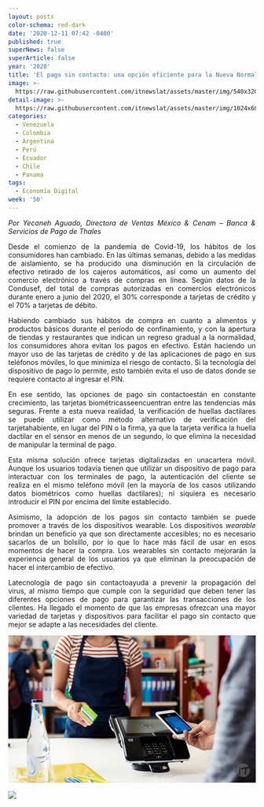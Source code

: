```yaml
---
layout: posts
color-schema: red-dark
date: '2020-12-11 07:42 -0400'
published: true
superNews: false
superArticle: false
year: '2020'
title: 'El pago sin contacto: una opción eficiente para la Nueva Normalidad'
image: >-
  https://raw.githubusercontent.com/itnewslat/assets/master/img/540x320/Contactless-p.jpg
detail-image: >-
  https://raw.githubusercontent.com/itnewslat/assets/master/img/1024x680/Contactless-g.jpg
categories:
  - Venezuela
  - Colombia
  - Argentina
  - Perú
  - Ecuador
  - Chile
  - Panama
tags:
  - Economía Digital
week: '50'
---
```

<p style="text-align: justify;"><em>Por Yecaneh Aguado, Directora de Ventas México &amp; Cenam – Banca &amp; Servicios de Pago de Thales</em></p>
<p style="text-align: justify;">Desde el comienzo de la pandemia de Covid-19, los hábitos de los consumidores han cambiado. En las últimas semanas, debido a las medidas de aislamiento, se ha producido una disminución en la circulación de efectivo retirado de los cajeros automáticos, así como un aumento del comercio electrónico a través de compras en línea. Según datos de la Condusef, del total de compras autorizadas en comercios electrónicos durante enero a junio del 2020, el 30% corresponde a tarjetas de crédito y el 70% a tarjetas de débito.</p>
<p style="text-align: justify;">Habiendo cambiado sus hábitos de compra en cuanto a alimentos y productos básicos durante el período de confinamiento, y con la apertura de tiendas y restaurantes que indican un regreso gradual a la normalidad, los consumidores ahora evitan los pagos en efectivo. Están haciendo un mayor uso de las tarjetas de crédito y de las aplicaciones de pago en sus teléfonos móviles, lo que minimiza el riesgo de contacto. Si la tecnología del dispositivo de pago lo permite, esto también evita el uso de datos donde se requiere contacto al ingresar el PIN.</p>
<p style="text-align: justify;">En ese sentido, las opciones de pago sin contactoestán en constante crecimiento, las tarjetas biométricasseencuentran entre las tendencias más seguras. Frente a esta nueva realidad, la verificación de huellas dactilares se puede utilizar como método alternativo de verificación del tarjetahabiente, en lugar del PIN o la firma, ya que la tarjeta verifica la huella dactilar en el sensor en menos de un segundo, lo que elimina la necesidad de manipular la terminal de pago.</p>
<p style="text-align: justify;">Esta misma solución ofrece tarjetas digitalizadas en unacartera móvil. Aunque los usuarios todavía tienen que utilizar un dispositivo de pago para interactuar con los terminales de pago, la autenticación del cliente se realiza en el mismo teléfono móvil (en la mayoría de los casos utilizando datos biométricos como huellas dactilares); ni siquiera es necesario introducir el PIN por encima del límite establecido.</p>
<p style="text-align: justify;">Asimismo, la adopción de los pagos sin contacto también se puede promover a través de los dispositivos wearable. Los dispositivos <em>wearable</em> brindan un beneficio ya que son directamente accesibles; no es necesario sacarlos de un bolsillo, por lo que lo hace más fácil de usar en esos momentos de hacer la compra. Los wearables sin contacto mejorarán la experiencia general de los usuarios ya que eliminan la preocupación de hacer el intercambio de efectivo.</p>
<p style="text-align: justify;">Latecnología de pago sin contactoayuda a prevenir la propagación del virus, al mismo tiempo que cumple con la seguridad que deben tener las diferentes opciones de pago para garantizar las transacciones de los clientes. Ha llegado el momento de que las empresas ofrezcan una mayor variedad de tarjetas y dispositivos para facilitar el pago sin contacto que mejor se adapte a las necesidades del cliente.</p>

![](https://raw.githubusercontent.com/itnewslat/assets/master/img/540x320/Contactless-p.jpg)

<img src="https://tracker.metricool.com/c3po.jpg?hash=56f88a41e39ab42c063cc51676587a04"/>
